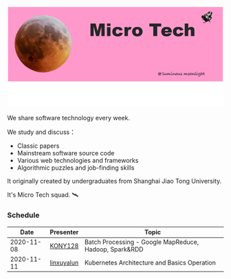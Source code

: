 ![image-20201108224915449](resources/header.png)

We share software technology every week.

We study and discuss：

- Classic papers
- Mainstream software source code
- Various web technologies and frameworks
- Algorithmic puzzles and job-finding skills

It originally created by undergraduates from Shanghai Jiao Tong University.

It's Micro Tech squad. 🛰

### Schedule

| Date       | Presenter                                   | Topic                                                  |
| ---------- | ------------------------------------------- | ------------------------------------------------------ |
| 2020-11-08 | [KONY128](https://github.com/KONY128)       | Batch Processing - Google MapReduce, Hadoop, Spark&RDD |
| 2020-11-11 | [linxuyalun](https://github.com/linxuyalun) | Kubernetes Architecture and Basics Operation           |
